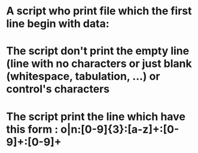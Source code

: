 # A script who print file which the first line begin with data:
# The script don't print the empty line (line with no characters or just blank (whitespace, tabulation, ...) or control's characters
# The script print the line which have this form : o|n:[0-9]{3}:[a-z]+:[0-9]+:[0-9]+
